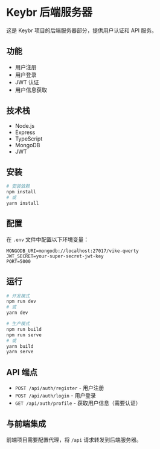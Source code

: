 # Keybr 后端服务器

这是 Keybr 项目的后端服务器部分，提供用户认证和 API 服务。

## 功能

- 用户注册
- 用户登录
- JWT 认证
- 用户信息获取

## 技术栈

- Node.js
- Express
- TypeScript
- MongoDB
- JWT

## 安装

```bash
# 安装依赖
npm install
# 或
yarn install
```

## 配置

在 `.env` 文件中配置以下环境变量：

```
MONGODB_URI=mongodb://localhost:27017/vike-qwerty
JWT_SECRET=your-super-secret-jwt-key
PORT=5000
```

## 运行

```bash
# 开发模式
npm run dev
# 或
yarn dev

# 生产模式
npm run build
npm run serve
# 或
yarn build
yarn serve
```

## API 端点

- `POST /api/auth/register` - 用户注册
- `POST /api/auth/login` - 用户登录
- `GET /api/auth/profile` - 获取用户信息（需要认证）

## 与前端集成

前端项目需要配置代理，将 `/api` 请求转发到后端服务器。

